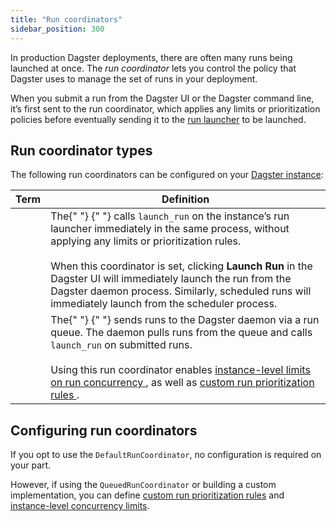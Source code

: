 ```yaml
---
title: "Run coordinators"
sidebar_position: 300
---
```


In production Dagster deployments, there are often many runs being launched at once. The _run coordinator_ lets you control the policy that Dagster uses to manage the set of runs in your deployment.

When you submit a run from the Dagster UI or the Dagster command line, it’s first sent to the run coordinator, which applies any limits or prioritization policies before eventually sending it to the [run launcher](/deployment/run-launcher) to be launched.

## Run coordinator types

The following run coordinators can be configured on your [Dagster instance](/deployment/dagster-instance):

<table
  className="table"
  style={{
    width: "100%",
  }}
>
  <thead>
    <tr>
      <th
        style={{
          width: "20%",
        }}
      >
        Term
      </th>
      <th>Definition</th>
    </tr>
  </thead>
  <tbody>
    <tr>
      <td>
        <strong>
          <PyObject
            module="dagster._core.run_coordinator"
            object="DefaultRunCoordinator"
          />
        </strong>
      </td>
      <td>
        The{" "}
        <PyObject
          module="dagster._core.run_coordinator"
          object="DefaultRunCoordinator"
        />{" "}
        calls <code>launch_run</code> on the instance’s run launcher immediately
        in the same process, without applying any limits or prioritization
        rules.
        <br />
        <br />
        When this coordinator is set, clicking <strong>Launch Run</strong> in the
        Dagster UI will immediately launch the run from the Dagster daemon process.
        Similarly, scheduled runs will immediately launch from the scheduler process.
      </td>
    </tr>
    <tr>
      <td>
        <strong>
          <PyObject
            module="dagster._core.run_coordinator"
            object="QueuedRunCoordinator"
          />
        </strong>
      </td>
      <td>
        The{" "}
        <PyObject
          module="dagster._core.run_coordinator"
          object="QueuedRunCoordinator"
        />{" "}
        sends runs to the Dagster daemon via a run queue. The daemon pulls runs
        from the queue and calls <code>launch_run</code> on submitted runs.
        <br />
        <br />
        Using this run coordinator enables <a href="/guides/limiting-concurrency-in-data-pipelines">
          instance-level limits on run concurrency
        </a>, as well as <a href="/guides/customizing-run-queue-priority">
          custom run prioritization rules
        </a>.
      </td>
    </tr>
  </tbody>
</table>

## Configuring run coordinators

If you opt to use the `DefaultRunCoordinator`, no configuration is required on your part.

However, if using the `QueuedRunCoordinator` or building a custom implementation, you can define [custom run prioritization rules](/guides/customizing-run-queue-priority) and [instance-level concurrency limits](/guides/limiting-concurrency-in-data-pipelines).
